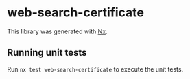 # web-search-certificate

This library was generated with [Nx](https://nx.dev).

## Running unit tests

Run `nx test web-search-certificate` to execute the unit tests.
